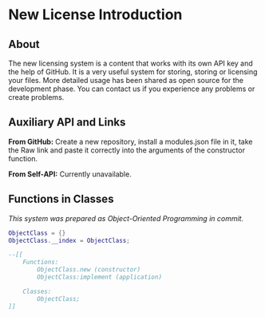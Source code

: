 # New License Introduction

## About

The new licensing system is a content that works with its own API key and the help of GitHub. It is a very useful system for storing, storing or licensing your files. More detailed usage has been shared as open source for the development phase. You can contact us if you experience any problems or create problems.

## Auxiliary API and Links

**From GitHub:** Create a new repository, install a modules.json file in it, take the Raw link and paste it correctly into the arguments of the constructor function.

**From Self-API:** Currently unavailable.

## Functions in Classes

*This system was prepared as Object-Oriented Programming in commit.*

```lua
ObjectClass = {}
ObjectClass.__index = ObjectClass;

--[[
    Functions:
        ObjectClass.new (constructor)
        ObjectClass:implement (application)

    Classes:
        ObjectClass;
]]